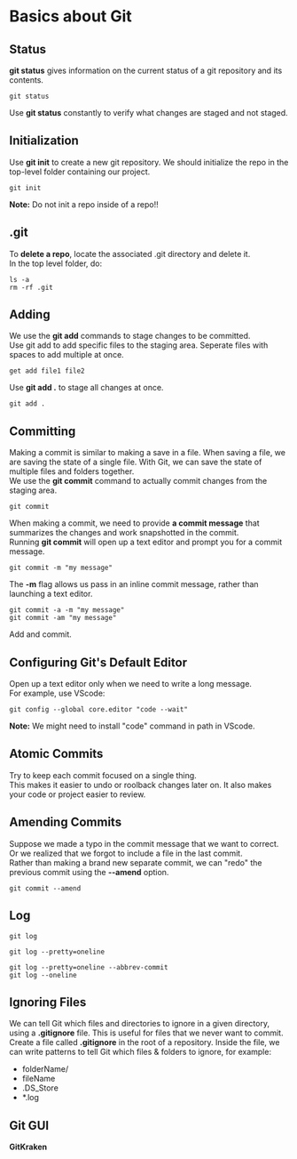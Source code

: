 # Basics about Git

## Status
**git status** gives information on the current status of a git repository and its contents.
```
git status
```
Use **git status** constantly to verify what changes are staged and not staged.

## Initialization
Use **git init** to create a new git repository. We should initialize the repo in the top-level folder containing our project.
```
git init
```
**Note:** Do not init a repo inside of a repo!!

## .git
To **delete a repo**, locate the associated .git directory and delete it.<br>
In the top level folder, do:
```
ls -a
rm -rf .git
```

## Adding
We use the **git add** commands to stage changes to be committed.<br>
Use git add to add specific files to the staging area. Seperate files with spaces to add multiple at once.
```
get add file1 file2
```
Use **git add .** to stage all changes at once.
```
git add .
```

## Committing
Making a commit is similar to making a save in a file. When saving a file, we are saving the state of a single file. 
With Git, we can save the state of multiple files and folders together.<br>
We use the **git commit** command to actually commit changes from the staging area.<br>
```
git commit
```
When making a commit, we need to provide **a commit message** that summarizes the changes and work snapshotted in the commit.<br>
Running **git commit** will open up a text editor and prompt you for a commit message.<br>
```
git commit -m "my message"
```
The **-m** flag allows us pass in an inline commit message, rather than launching a text editor.
```
git commit -a -m "my message"
git commit -am "my message"
```
Add and commit.

## Configuring Git's Default Editor
Open up a text editor only when we need to write a long message.<br>
For example, use VScode:
```
git config --global core.editor "code --wait"
```
**Note:** We might need to install "code" command in path in VScode.

## Atomic Commits
Try to keep each commit focused on a single thing.<br>
This makes it easier to undo or roolback changes later on. It also makes your code or project easier to review.

## Amending Commits
Suppose we made a typo in the commit message that we want to correct. Or we realized that we forgot to include a file in the last commit.<br>
Rather than making a brand new separate commit, we can "redo" the previous commit using the **--amend** option.
```
git commit --amend
```

## Log
```
git log
```
```
git log --pretty=oneline
```
```
git log --pretty=oneline --abbrev-commit
git log --oneline
```

## Ignoring Files
We can tell Git which files and directories to ignore in a given directory, using a **.gitignore** file.
This is useful for files that we never want to commit.<br>
Create a file called **.gitignore** in the root of a repository. Inside the file, we can write patterns to tell Git which files & folders to ignore, for example:
- folderName/
- fileName
- .DS_Store
- *.log

## Git GUI
**GitKraken**
